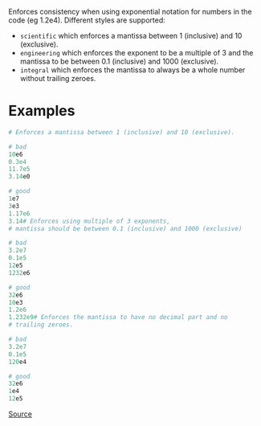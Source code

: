
Enforces consistency when using exponential notation
for numbers in the code (eg 1.2e4). Different styles are supported:

* `scientific` which enforces a mantissa between 1 (inclusive) and 10 (exclusive).
* `engineering` which enforces the exponent to be a multiple of 3 and the mantissa
  to be between 0.1 (inclusive) and 1000 (exclusive).
* `integral` which enforces the mantissa to always be a whole number without
  trailing zeroes.

# Examples

```ruby
# Enforces a mantissa between 1 (inclusive) and 10 (exclusive).

# bad
10e6
0.3e4
11.7e5
3.14e0

# good
1e7
3e3
1.17e6
3.14# Enforces using multiple of 3 exponents,
# mantissa should be between 0.1 (inclusive) and 1000 (exclusive)

# bad
3.2e7
0.1e5
12e5
1232e6

# good
32e6
10e3
1.2e6
1.232e9# Enforces the mantissa to have no decimal part and no
# trailing zeroes.

# bad
3.2e7
0.1e5
120e4

# good
32e6
1e4
12e5
```

[Source](http://www.rubydoc.info/gems/rubocop/RuboCop/Cop/Style/ExponentialNotation)
